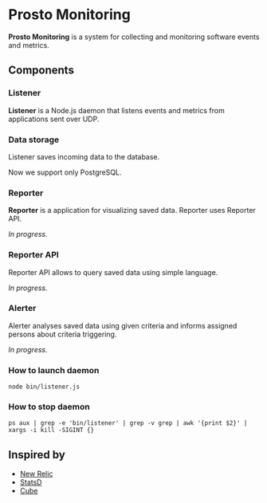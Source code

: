 Prosto Monitoring
==========

**Prosto Monitoring** is a system for collecting and monitoring software events and metrics.

## Components
### Listener
**Listener** is a Node.js daemon that listens events and metrics from applications sent over UDP. 

### Data storage
Listener saves incoming data to the database.

Now we support only PostgreSQL.

### Reporter
**Reporter** is a application for visualizing saved data. Reporter uses Reporter API.

*In progress.*

### Reporter API
Reporter API allows to query saved data using simple language.

*In progress.*

### Alerter
Alerter analyses saved data using given criteria and informs assigned persons about criteria triggering.

*In progress.*

### How to launch daemon
```
node bin/listener.js
```
### How to stop daemon
```
ps aux | grep -e 'bin/listener' | grep -v grep | awk '{print $2}' | xargs -i kill -SIGINT {}
```

## Inspired by
* [New Relic](http://newrelic.com/)
* [StatsD](https://github.com/etsy/statsd/)
* [Cube](http://square.github.io/cube/)